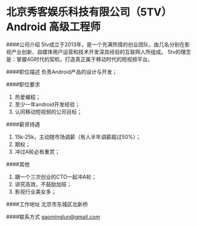 北京秀客娱乐科技有限公司（5TV） Android 高级工程师
==========

####公司介绍
5tv成立于2013年，是一个充满热情的创业团队，由几名分别在影视产业创新、自媒体用户运营和技术开发深具经验的互联网人所组成。 
5tv的理念是：掌握4G时代的契机，打造真正属于移动时代的短视频平台。 

####职位描述
负责Android产品的设计与开发；

####职位要求 
1. 热爱编程； 
2. 至少一年android开发经验；
3. 认同移动短视频的公司目标；

####薪资待遇 
1. 15k-25k，主动随市场调薪（有人半年调薪超过50%）；
2. 期权；
3. 冲过A轮必有重赏；

####其他
1. 跟一个三次创业的CTO一起冲A轮；
2. 讲究高效，不鼓励加班；
3. 影视行业美女多；

####工作地址
北京市东城区北新桥

####联系方式
[gaominglun@gmail.com](mailto:gaominglun@gmail.com)
